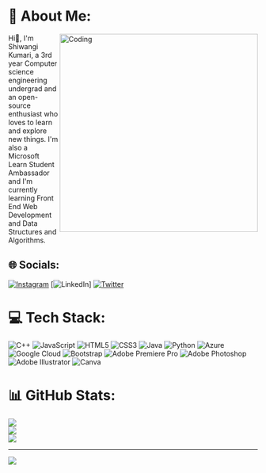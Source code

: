 # 💫 About Me:
<img align="right" alt="Coding" width="400" src="https://cdn.dribbble.com/users/1738955/screenshots/15406497/media/0bd07e962f5b7acb180b77b2bdd6b9f9.gif">

Hi👋, I'm Shiwangi Kumari, a 3rd year Computer science engineering undergrad and an open-source enthusiast who loves to learn and explore new things. I'm also a Microsoft Learn Student Ambassador and I'm currently learning Front End Web Development and Data Structures and Algorithms.


## 🌐 Socials:
[![Instagram](https://img.shields.io/badge/Instagram-%23E4405F.svg?logo=Instagram&logoColor=white)](https://instagram.com/https://instagram.com/shiwangi8031?igshid=YmMyMTA2M2Y=) [![LinkedIn](https://www.linkedin.com/in/shiwangi-kumari-5b0b3b1b7/)] [![Twitter](https://img.shields.io/badge/Twitter-%231DA1F2.svg?logo=Twitter&logoColor=white)](https://twitter.com/https://twitter.com/sshiwangi770?t=RA2IHI-ERCHXTvi6nV0pDQ&s=09) 

# 💻 Tech Stack:
![C++](https://img.shields.io/badge/c++-%2300599C.svg?style=for-the-badge&logo=c%2B%2B&logoColor=white) ![JavaScript](https://img.shields.io/badge/javascript-%23323330.svg?style=for-the-badge&logo=javascript&logoColor=%23F7DF1E) ![HTML5](https://img.shields.io/badge/html5-%23E34F26.svg?style=for-the-badge&logo=html5&logoColor=white) ![CSS3](https://img.shields.io/badge/css3-%231572B6.svg?style=for-the-badge&logo=css3&logoColor=white) ![Java](https://img.shields.io/badge/java-%23ED8B00.svg?style=for-the-badge&logo=java&logoColor=white) ![Python](https://img.shields.io/badge/python-3670A0?style=for-the-badge&logo=python&logoColor=ffdd54) ![Azure](https://img.shields.io/badge/azure-%230072C6.svg?style=for-the-badge&logo=azure-devops&logoColor=white) ![Google Cloud](https://img.shields.io/badge/Google%20Cloud-%234285F4.svg?style=for-the-badge&logo=google-cloud&logoColor=white) ![Bootstrap](https://img.shields.io/badge/bootstrap-%23563D7C.svg?style=for-the-badge&logo=bootstrap&logoColor=white) ![Adobe Premiere Pro](https://img.shields.io/badge/Adobe%20Premiere%20Pro-9999FF.svg?style=for-the-badge&logo=Adobe%20Premiere%20Pro&logoColor=white) ![Adobe Photoshop](https://img.shields.io/badge/adobephotoshop-%2331A8FF.svg?style=for-the-badge&logo=adobephotoshop&logoColor=white) ![Adobe Illustrator](https://img.shields.io/badge/adobeillustrator-%23FF9A00.svg?style=for-the-badge&logo=adobeillustrator&logoColor=white) ![Canva](https://img.shields.io/badge/Canva-%2300C4CC.svg?style=for-the-badge&logo=Canva&logoColor=white)
# 📊 GitHub Stats:
![](https://github-readme-stats.vercel.app/api?username=sshiwangi&theme=dark&hide_border=false&include_all_commits=false&count_private=false)<br/>
![](https://github-readme-streak-stats.herokuapp.com/?user=sshiwangi&theme=dark&hide_border=false)<br/>
![](https://github-readme-stats.vercel.app/api/top-langs/?username=sshiwangi&theme=dark&hide_border=false&include_all_commits=false&count_private=false&layout=compact)

---
[![](https://visitcount.itsvg.in/api?id=sshiwangi&icon=0&color=0)](https://visitcount.itsvg.in)

